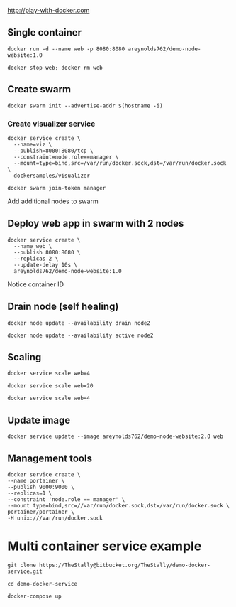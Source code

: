 http://play-with-docker.com

## Single container

`docker run -d --name web -p 8080:8080 areynolds762/demo-node-website:1.0`

`docker stop web; docker rm web`


## Create swarm

`docker swarm init --advertise-addr $(hostname -i)`

### Create visualizer service
```
docker service create \
  --name=viz \
  --publish=8000:8080/tcp \
  --constraint=node.role==manager \
  --mount=type=bind,src=/var/run/docker.sock,dst=/var/run/docker.sock \
  dockersamples/visualizer
```

`docker swarm join-token manager`
  
Add additional nodes to swarm

## Deploy web app in swarm with 2 nodes
```
docker service create \
  --name web \
  --publish 8080:8080 \
  --replicas 2 \
  --update-delay 10s \
  areynolds762/demo-node-website:1.0
```

Notice container ID


## Drain node (self healing)
`docker node update --availability drain node2`

`docker node update --availability active node2`

## Scaling

`docker service scale web=4`

`docker service scale web=20`

`docker service scale web=4`

## Update image
`docker service update --image areynolds762/demo-node-website:2.0 web`

## Management tools
```
docker service create \
--name portainer \
--publish 9000:9000 \
--replicas=1 \
--constraint 'node.role == manager' \
--mount type=bind,src=//var/run/docker.sock,dst=/var/run/docker.sock \
portainer/portainer \
-H unix:///var/run/docker.sock
```

# Multi container service example
`git clone https://TheStally@bitbucket.org/TheStally/demo-docker-service.git`

`cd demo-docker-service`

`docker-compose up`

